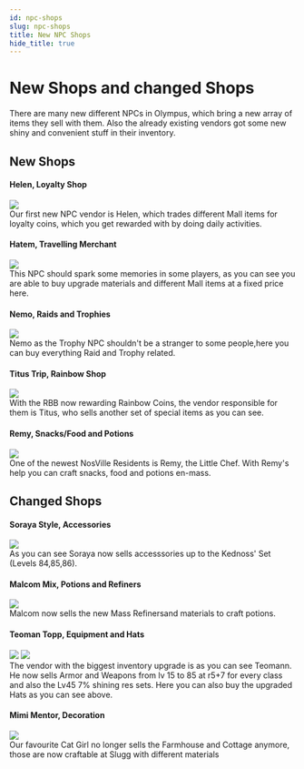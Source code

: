 ```yaml
---
id: npc-shops
slug: npc-shops
title: New NPC Shops 
hide_title: true
---
```


# New Shops and changed Shops
There are many new different NPCs in Olympus, which bring a new array of items they sell with them. Also the already existing vendors got some new shiny and convenient stuff in their inventory.

## New Shops

#### Helen, Loyalty Shop
![](https://i.imgur.com/bDEwb8h.png)  
Our first new NPC vendor is Helen, which trades different Mall items for loyalty coins, which you get rewarded with by doing daily activities.


#### Hatem, Travelling Merchant
![](https://i.imgur.com/HnoMqmv.png)  
This NPC should spark some memories in some players, as you can see you are able to buy upgrade materials and different Mall items at a fixed price here.


#### Nemo, Raids and Trophies
![](https://i.imgur.com/iCGpNzA.png)  
Nemo as the Trophy NPC shouldn't be a stranger to some people,here you can buy everything Raid and Trophy related.


#### Titus Trip, Rainbow Shop
![](https://i.imgur.com/EWzLGhu.png)  
With the RBB now rewarding Rainbow Coins, the vendor responsible for them is Titus, who sells another set of special items as you can see.


#### Remy, Snacks/Food and Potions
![](https://i.imgur.com/t5vR9lM.png)  
One of the newest NosVille Residents is Remy, the Little Chef. With Remy's help you can craft snacks, food and potions en-mass.


## Changed Shops

#### Soraya Style, Accessories
![](https://i.imgur.com/0DFxmeQ.png)  
As you can see Soraya now sells accesssories up to the Kednoss' Set (Levels 84,85,86).


#### Malcom Mix, Potions and Refiners
![](https://i.imgur.com/6dvJKVX.png)  
Malcom now sells the new Mass Refinersand materials to craft potions.


#### Teoman Topp, Equipment and Hats
![](https://i.imgur.com/osvPq6B.png) ![](https://i.imgur.com/WAGA1vN.png)  
The vendor with the biggest inventory upgrade is as you can see Teomann. He now sells Armor and Weapons from lv 15 to 85 at r5+7 for every class and also the Lv45 7% shining res sets. Here you can also buy the upgraded Hats as you can see above.

#### Mimi Mentor, Decoration
![](https://i.imgur.com/bhMIdgg.png)  
Our favourite Cat Girl no longer sells the Farmhouse and Cottage anymore, those are now craftable at Slugg with different materials
